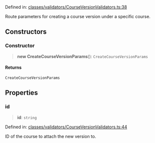 Defined in: [classes/validators/CourseVersionValidators.ts:38](https://github.com/continuousactivelearning/vibe/blob/93348bcba2a36924136fc58524ad1ed4cb960f87/backend/src/modules/courses/classes/validators/CourseVersionValidators.ts#L38)

Route parameters for creating a course version under a specific course.

## Constructors

### Constructor

> **new CreateCourseVersionParams**(): `CreateCourseVersionParams`

#### Returns

`CreateCourseVersionParams`

## Properties

### id

> **id**: `string`

Defined in: [classes/validators/CourseVersionValidators.ts:44](https://github.com/continuousactivelearning/vibe/blob/93348bcba2a36924136fc58524ad1ed4cb960f87/backend/src/modules/courses/classes/validators/CourseVersionValidators.ts#L44)

ID of the course to attach the new version to.
